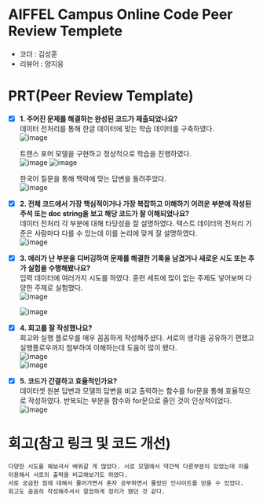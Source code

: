 # AIFFEL Campus Online Code Peer Review Templete
- 코더 : 김성훈
- 리뷰어 : 양지웅


# PRT(Peer Review Template)
- [x]  **1. 주어진 문제를 해결하는 완성된 코드가 제출되었나요?**  
    데이터 전처리를 통해 한글 데이터에 맞는 학습 데이터를 구축하였다.  
    ![image](https://github.com/user-attachments/assets/b17e2b25-8482-4334-bcf6-13155a11335d)

    트랜스 포머 모델을 구현하고 정상적으로 학습을 진행하였다.  
    ![image](https://github.com/user-attachments/assets/76dda039-b88f-4608-862a-ea1d77573967)
    ![image](https://github.com/user-attachments/assets/0ca94a0e-1655-456b-9896-a2b7149fb79a)

    한국어 질문을 통해 맥락에 맞는 답변을 돌려주었다.  
    ![image](https://github.com/user-attachments/assets/089becd8-9a75-40a9-b0ea-2c293ec8bf63)


- [x]  **2. 전체 코드에서 가장 핵심적이거나 가장 복잡하고 이해하기 어려운 부분에 작성된 
주석 또는 doc string을 보고 해당 코드가 잘 이해되었나요?**  
    데이터 전처리 각 부분에 대해 타당성을 잘 설명하였다. 텍스트 데이터의 전처리 기준은 사람마다 다를 수 있는데 이를 논리에 맞게 잘 설명하였다.  
    ![image](https://github.com/user-attachments/assets/8ba5b218-b7fd-4333-84d3-a3f43e017bcf)

        
- [x]  **3. 에러가 난 부분을 디버깅하여 문제를 해결한 기록을 남겼거나
새로운 시도 또는 추가 실험을 수행해봤나요?**  
    입력 데이터에 여러가지 시도를 하였다. 훈련 세트에 많이 없는 주제도 넣어보며 다양한 주제로 실험했다.  
    ![image](https://github.com/user-attachments/assets/21991865-0858-4322-999d-8cadb8f8978d)

    ![image](https://github.com/user-attachments/assets/0ad19ff9-c72c-46fc-8b96-a275947fb73b)


        
- [x]  **4. 회고를 잘 작성했나요?**  
    회고와 실행 플로우를 매우 꼼꼼하게 작성해주셨다. 서로의 생각을 공유하기 편했고 실행플로우까지 첨부하여 이해하는데 도움이 많이 됐다.  
    ![image](https://github.com/user-attachments/assets/1e25f3fa-e891-4745-8003-14536e4dce60)  
    ![image](https://github.com/user-attachments/assets/2159da68-ee9c-42e5-bec5-483281bd91f0)


- [X]  **5. 코드가 간결하고 효율적인가요?**  
    데이터셋 원본 답변과 모델의 답변을 비교 출력하는 함수를 for문을 통해 효율적으로 작성하였다. 반복되는 부분을 함수와 for문으로 줄인 것이 인상적이었다.  
    ![image](https://github.com/user-attachments/assets/7edf3845-e0d4-4020-8cd0-ec603ab6d8e5)



# 회고(참고 링크 및 코드 개선)
```
다양한 시도를 해보셔서 배워갈 게 많았다. 서로 모델에서 약간씩 다른부분이 있었는데 이를 이용해서 서로의 출력을 비교해보기도 하였다.
서로 궁금한 점에 대해서 물어가면서 혼자 공부하면서 몰랐던 인사이트를 얻을 수 있었다.
회고도 꼼꼼히 작성해주셔서 깔끔하게 정리가 됐던 것 같다.
```
